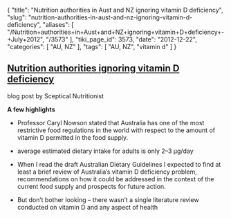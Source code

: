 {
    "title": "Nutrition authorities in Aust and NZ ignoring vitamin D deficiency",
    "slug": "nutrition-authorities-in-aust-and-nz-ignoring-vitamin-d-deficiency",
    "aliases": [
        "/Nutrition+authorities+in+Aust+and+NZ+ignoring+vitamin+D+deficiency+-+July+2012",
        "/3573"
    ],
    "tiki_page_id": 3573,
    "date": "2012-12-22",
    "categories": [
        "AU, NZ"
    ],
    "tags": [
        "AU, NZ",
        "vitamin d"
    ]
}


## [Nutrition authorities ignoring vitamin D deficiency](http://scepticalnutritionist.com.au/?p=272)

blog post by Sceptical Nutritionist

 **A few highlights** 

* Professor Caryl Nowson stated that Australia has one of the most restrictive food regulations in the world with respect to the amount of vitamin D permitted in the food supply.

* average estimated dietary intake for adults is only 2–3 μg/day

* When I read the draft Australian Dietary Guidelines I expected to find at least a brief review of Australia’s vitamin D deficiency problem, recommendations on how it could be addressed in the context of the current food supply and prospects for future action. 

* But don’t bother looking – there wasn’t a single literature review conducted on vitamin D and any aspect of health